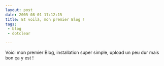```yaml
---
layout: post
date: 2005-08-01 17:12:15
title: Et voilà, mon premier Blog !
tags:
 - blog
 - dotclear

---
```


Voici mon premier Blog, installation super simple, upload un peu dur mais bon ça y est !
